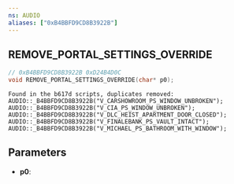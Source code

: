 ```yaml
---
ns: AUDIO
aliases: ["0xB4BBFD9CD8B3922B"]
---
```

## REMOVE_PORTAL_SETTINGS_OVERRIDE

```c
// 0xB4BBFD9CD8B3922B 0xD24B4D0C
void REMOVE_PORTAL_SETTINGS_OVERRIDE(char* p0);
```

```
Found in the b617d scripts, duplicates removed:   
AUDIO::_B4BBFD9CD8B3922B("V_CARSHOWROOM_PS_WINDOW_UNBROKEN");  
AUDIO::_B4BBFD9CD8B3922B("V_CIA_PS_WINDOW_UNBROKEN");  
AUDIO::_B4BBFD9CD8B3922B("V_DLC_HEIST_APARTMENT_DOOR_CLOSED");  
AUDIO::_B4BBFD9CD8B3922B("V_FINALEBANK_PS_VAULT_INTACT");  
AUDIO::_B4BBFD9CD8B3922B("V_MICHAEL_PS_BATHROOM_WITH_WINDOW");  
```

## Parameters
* **p0**:

